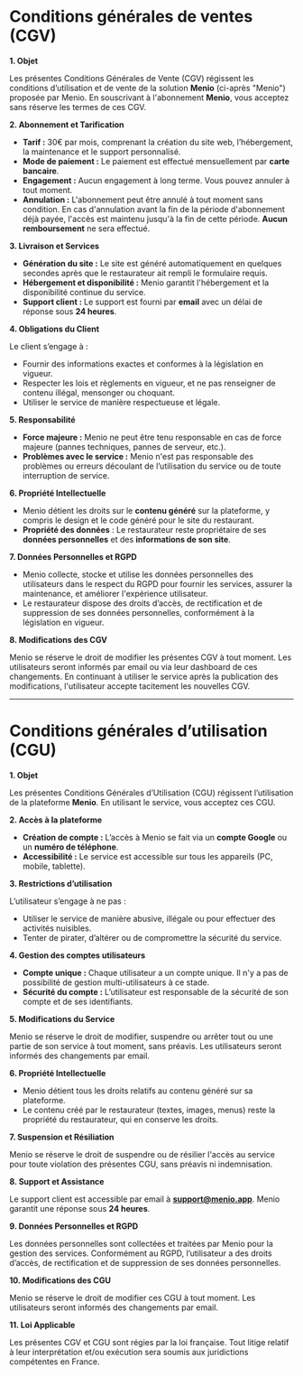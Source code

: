 # Conditions générales de ventes (CGV)

**1. Objet**

Les présentes Conditions Générales de Vente (CGV) régissent les conditions d’utilisation et de vente de la solution **Menio** (ci-après "Menio") proposée par Menio. En souscrivant à l'abonnement **Menio**, vous acceptez sans réserve les termes de ces CGV.

**2. Abonnement et Tarification**

- **Tarif :** 30€ par mois, comprenant la création du site web, l’hébergement, la maintenance et le support personnalisé.
- **Mode de paiement :** Le paiement est effectué mensuellement par **carte bancaire**.
- **Engagement :** Aucun engagement à long terme. Vous pouvez annuler à tout moment.
- **Annulation :** L'abonnement peut être annulé à tout moment sans condition. En cas d'annulation avant la fin de la période d'abonnement déjà payée, l'accès est maintenu jusqu'à la fin de cette période. **Aucun remboursement** ne sera effectué.

**3. Livraison et Services**

- **Génération du site :** Le site est généré automatiquement en quelques secondes après que le restaurateur ait rempli le formulaire requis.
- **Hébergement et disponibilité :** Menio garantit l'hébergement et la disponibilité continue du service.
- **Support client :** Le support est fourni par **email** avec un délai de réponse sous **24 heures**.

**4. Obligations du Client**

Le client s’engage à :

- Fournir des informations exactes et conformes à la législation en vigueur.
- Respecter les lois et règlements en vigueur, et ne pas renseigner de contenu illégal, mensonger ou choquant.
- Utiliser le service de manière respectueuse et légale.

**5. Responsabilité**

- **Force majeure :** Menio ne peut être tenu responsable en cas de force majeure (pannes techniques, pannes de serveur, etc.).
- **Problèmes avec le service :** Menio n'est pas responsable des problèmes ou erreurs découlant de l’utilisation du service ou de toute interruption de service.

**6. Propriété Intellectuelle**

- Menio détient les droits sur le **contenu généré** sur la plateforme, y compris le design et le code généré pour le site du restaurant.
- **Propriété des données** : Le restaurateur reste propriétaire de ses **données personnelles** et des **informations de son site**.

**7. Données Personnelles et RGPD**

- Menio collecte, stocke et utilise les données personnelles des utilisateurs dans le respect du RGPD pour fournir les services, assurer la maintenance, et améliorer l'expérience utilisateur.
- Le restaurateur dispose des droits d’accès, de rectification et de suppression de ses données personnelles, conformément à la législation en vigueur.

**8. Modifications des CGV**

Menio se réserve le droit de modifier les présentes CGV à tout moment. Les utilisateurs seront informés par email ou via leur dashboard de ces changements. En continuant à utiliser le service après la publication des modifications, l'utilisateur accepte tacitement les nouvelles CGV.

---

# Conditions générales d’utilisation (CGU)

**1. Objet**

Les présentes Conditions Générales d’Utilisation (CGU) régissent l’utilisation de la plateforme **Menio**. En utilisant le service, vous acceptez ces CGU.

**2. Accès à la plateforme**

- **Création de compte :** L’accès à Menio se fait via un **compte Google** ou un **numéro de téléphone**.
- **Accessibilité :** Le service est accessible sur tous les appareils (PC, mobile, tablette).

**3. Restrictions d’utilisation**

L’utilisateur s’engage à ne pas :

- Utiliser le service de manière abusive, illégale ou pour effectuer des activités nuisibles.
- Tenter de pirater, d’altérer ou de compromettre la sécurité du service.

**4. Gestion des comptes utilisateurs**

- **Compte unique :** Chaque utilisateur a un compte unique. Il n'y a pas de possibilité de gestion multi-utilisateurs à ce stade.
- **Sécurité du compte :** L’utilisateur est responsable de la sécurité de son compte et de ses identifiants.

**5. Modifications du Service**

Menio se réserve le droit de modifier, suspendre ou arrêter tout ou une partie de son service à tout moment, sans préavis. Les utilisateurs seront informés des changements par email.

**6. Propriété Intellectuelle**

- Menio détient tous les droits relatifs au contenu généré sur sa plateforme.
- Le contenu créé par le restaurateur (textes, images, menus) reste la propriété du restaurateur, qui en conserve les droits.

**7. Suspension et Résiliation**

Menio se réserve le droit de suspendre ou de résilier l'accès au service pour toute violation des présentes CGU, sans préavis ni indemnisation.

**8. Support et Assistance**

Le support client est accessible par email à **<support@menio.app>**. Menio garantit une réponse sous **24 heures**.

**9. Données Personnelles et RGPD**

Les données personnelles sont collectées et traitées par Menio pour la gestion des services. Conformément au RGPD, l’utilisateur a des droits d’accès, de rectification et de suppression de ses données personnelles.

**10. Modifications des CGU**

Menio se réserve le droit de modifier ces CGU à tout moment. Les utilisateurs seront informés des changements par email.

**11. Loi Applicable**

Les présentes CGV et CGU sont régies par la loi française. Tout litige relatif à leur interprétation et/ou exécution sera soumis aux juridictions compétentes en France.
